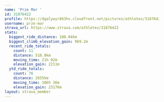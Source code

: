 ```yaml
---
name: 'Prze Mar '
id: 31876422
profile: https://dgalywyr863hv.cloudfront.net/pictures/athletes/31876422/22548952/4/large.jpg
username: prze-mar
strava_url: https://www.strava.com/athletes/31876422
stats:
  biggest_ride_distance: 180.04km
  biggest_climb_elevation_gain: 969.2m
  recent_ride_totals:
    count: 11
    distance: 518.8km
    moving_time: 21h 02m
    elevation_gain: 2211m
  ytd_ride_totals:
    count: 76
    distance: 2655km
    moving_time: 106h 36m
    elevation_gain: 23176m
layout: strava_member
--- 
```


